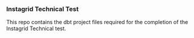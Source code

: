 ### Instagrid Technical Test

This repo contains the dbt project files required for the completion of the Instagrid Technical test.

